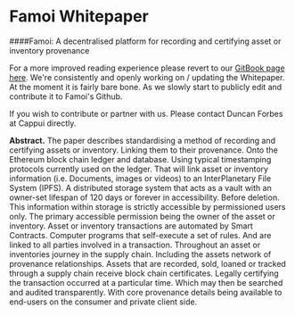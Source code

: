 # Famoi Whitepaper 



####Famoi: A decentralised platform for recording and certifying asset or inventory provenance


For a more improved reading experience please revert to our [GitBook page here](https://duncanaforbes.gitbooks.io/famoi-whitepaper/content/). We're consistently and openly working on / updating the Whitepaper. At the moment it is fairly bare bone. As we slowly start to publicly edit and contribute it to Famoi's Github. 

If you wish to contribute or partner with us. Please contact Duncan Forbes at Cappui directly.

**Abstract.** The paper describes standardising a method of recording and certifying assets or inventory. Linking them to their provenance. Onto the Ethereum block chain ledger and database. Using typical timestamping protocols currently used on the ledger. That will link asset or inventory information (i.e. Documents, images or videos) to an InterPlanetary File System (IPFS). A distributed storage system that acts as a vault with an owner-set lifespan of 120 days or forever in accessibility. Before deletion. This information within storage is strictly accessible by permissioned users only. The primary accessible permission being the owner of the asset or inventory. Asset or inventory transactions are automated by Smart Contracts. Computer programs that self-execute a set of rules. And are linked to all parties involved in a transaction. Throughout an asset or inventories journey in the supply chain. Including the assets network of provenance relationships. Assets that are recorded, sold, loaned or tracked through a supply chain receive block chain certificates. Legally certifying the transaction occurred at a particular time. Which may then be searched and audited transparently. With core provenance details being available to end-users on the consumer and private client side.


